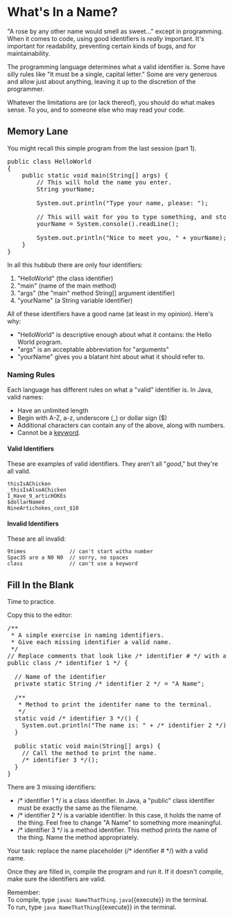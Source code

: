 # What's In  a Name?
"A rose by any other name would smell as sweet&hellip;" except in programming.
When it comes to code, using good identifiers is _really_ important. It's important for readability, preventing certain kinds of bugs, and for maintainability.

The programming language determines what a valid identifier is. Some have silly rules like "It must be a single, capital letter." Some are very generous and allow just about anything, leaving it up to the discretion of the programmer.

Whatever the limitations are (or lack thereof), you should do what makes sense. To you, and to someone else who may read your code.

## Memory Lane
You might recall this simple program from the last session (part 1).
<pre class="file">
public class HelloWorld
{
    public static void main(String[] args) {
        // This will hold the name you enter.
        String yourName;
        
        System.out.println("Type your name, please: ");
        
        // This will wait for you to type something, and store it in yourName when you hit Enter.
        yourName = System.console().readLine();
        
        System.out.println("Nice to meet you, " + yourName);
    }
}
</pre>

In all this hubbub there are only four identifiers:
1. "HelloWorld" (the class identifier)
2. "main" (name of the main method)
3. "args" (the "main" method String[] argument identifier)
4. "yourName" (a String variable identifier)

All of these identifiers have a good name (at least in my opinion). Here's why:
- "HelloWorld" is descriptive enough about what it contains: the Hello World program.
- "args" is an acceptable abbreviation for "arguments"
- "yourName" gives you a blatant hint about what it should refer to.

### Naming Rules
Each language has different rules on what a "valid" identifier is.
In Java, valid names:
- Have an unlimited length
- Begin with A-Z, a-z, underscore (\_) or dollar sign ($)
- Additional characters can contain any of the above, along with numbers.
- Cannot be a [keyword](https://en.wikipedia.org/wiki/List_of_Java_keywords "Java Keywords").

#### Valid Identifiers
These are examples of valid identifiers. They aren't all &quot;_good_,&quot; but they're all valid.
```
thisIsAChicken
_thisIsAlsoAChicken
I_Have_9_articHOKEs
$dollarNamed
NineArtichokes_cost_$10
```

#### Invalid Identifiers
These are all invalid:
```
9times              // can't start witha number
Spac35 are a N0 N0  // sorry, no spaces
class               // can't use a keyword
```

## Fill In the Blank
Time to practice.

Copy this to the editor:
<pre class="file" data-filename="NameThatThing.java" data-target="replace">/**
 * A simple exercise in naming identifiers.
 * Give each missing identifier a valid name.
 */
// Replace comments that look like /* identifier # */ with a valid name.
public class /* identifier 1 */ {

  // Name of the identifier
  private static String /* identifier 2 */ = "A Name";

  /**
   * Method to print the identifer name to the terminal.
   */
  static void /* identifier 3 */() {
    System.out.println("The name is: " + /* identifier 2 */);
  }

  public static void main(String[] args) {
    // Call the method to print the name.
    /* identifier 3 */();
  }
}
</pre>

There are 3 missing identifiers:
- /\* identifier 1 \*/ is a class identifier. In Java, a "public" class identifier must be exactly the same as the filename.
- /\* identifier 2 \*/ is a variable identifier. In this case, it holds the name of the thing. Feel free to change "A Name" to something more meaningful.
- /\* identifier 3 \*/ is a method identifier. This method prints the name of the thing. Name the method appropriately.

Your task: replace the name placeholder (/* identifier # */) with a valid name.

Once they are filled in, compile the program and run it. If it doesn't compile, make sure the identifiers are valid.

Remember:  
To compile, type `javac NameThatThing.java`{{execute}} in the terminal.  
To run, type `java NameThatThing`{{execute}} in the terminal.

